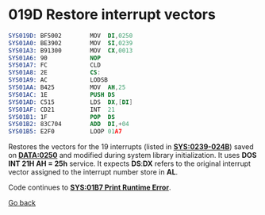 # 019D Restore interrupt vectors

```nasm
SYS019D: BF5002        MOV	DI,0250
SYS01A0: BE3902        MOV	SI,0239
SYS01A3: B91300        MOV	CX,0013
SYS01A6: 90            NOP
SYS01A7: FC            CLD
SYS01A8: 2E            CS:
SYS01A9: AC            LODSB
SYS01AA: B425          MOV	AH,25
SYS01AC: 1E            PUSH	DS
SYS01AD: C515          LDS	DX,[DI]
SYS01AF: CD21          INT	21
SYS01B1: 1F            POP	DS
SYS01B2: 83C704        ADD	DI,+04
SYS01B5: E2F0          LOOP	01A7
```

Restores the vectors for the 19 interrupts (listed in **[SYS:0239-024B](0239-INTERRUPT-LIST.md)**) saved on **[DATA:0250](DATA.md)** and modified during system library initialization. It uses **DOS INT 21H AH = 25h** service. It expects **DS**:**DX** refers to the original interrupt vector assigned to the interrupt number store in **AL**.

Code continues to **[SYS:01B7 Print Runtime Error](01B7-PRINT-RUNTIME-ERR.md)**.

[Go back](../README.md)
